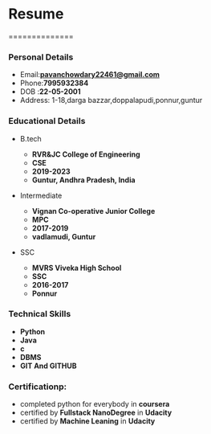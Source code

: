 # Resume
==============
### Personal Details
- Email:**pavanchowdary22461@gmail.com**
- Phone:**7995932384**
- DOB  :**22-05-2001**
- Address: 1-18,darga bazzar,doppalapudi,ponnur,guntur

### Educational Details
- B.tech
  - **RVR&JC College of Engineering**
  - **CSE**
  - **2019-2023**
  - **Guntur, Andhra Pradesh, India**

- Intermediate
  - **Vignan Co-operative Junior College**
  - **MPC**
  - **2017-2019**
  - **vadlamudi, Guntur**
 
 - SSC
   - **MVRS Viveka High School**
   - **SSC**
   - **2016-2017**
   - **Ponnur**
   
### Technical Skills
  - **Python**
  - **Java**
  - **c**
  - **DBMS**
  - **GIT And GITHUB**

### Certificationp:
  - completed python for everybody in **coursera** 
  - certified by **Fullstack NanoDegree** in **Udacity**
  - certified by **Machine Leaning** in **Udacity**
